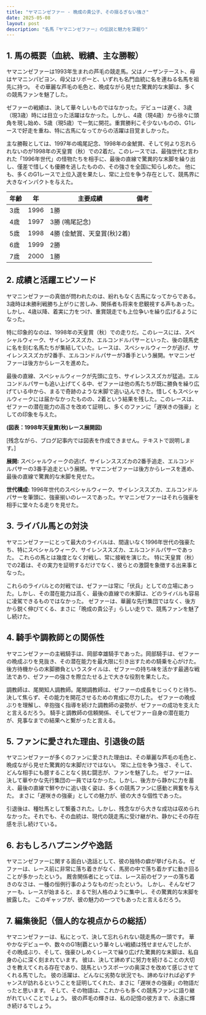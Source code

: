 ```yaml
---
title: "ヤマニンゼファー - 晩成の貴公子、その揺るぎない強さ"
date: 2025-05-08
layout: post
description: "名馬『ヤマニンゼファー』の伝説と魅力を深堀り"
---
```


## 1. 馬の概要（血統、戦績、主な勝鞍）

ヤマニンゼファーは1993年生まれの芦毛の競走馬。父はノーザンテースト、母はヤマニンパピヨン、母父はリボーと、いずれも名門血統に名を連ねる名馬を祖先に持つ。  その華麗な芦毛の毛色と、晩成ながら見せた驚異的な末脚は、多くの競馬ファンを魅了した。

ゼファーの戦績は、決して華々しいものではなかった。デビューは遅く、3歳（現3歳）時には目立った活躍はなかった。しかし、4歳（現4歳）から徐々に頭角を現し始め、5歳（現5歳）で一気に開花。重賞勝利こそ少ないものの、G1レースで好走を重ね、特に古馬になってからの活躍は目覚ましかった。

主な勝鞍としては、1997年の鳴尾記念、1998年の金鯱賞、そして何より忘れられないのが1998年の天皇賞（秋）での2着だ。このレースでは、最強世代と言われた「1996年世代」の怪物たちを相手に、最後の直線で驚異的な末脚を繰り出し、僅差で惜しくも優勝を逃したものの、その強さを全国に知らしめた。  他にも、多くのG1レースで上位入選を果たし、常に上位を争う存在として、競馬界に大きなインパクトを与えた。

| 年齢 | 年 | 主要成績 | 備考 |
|---|---|---|---|
| 3歳 | 1996 | 1勝 |  |
| 4歳 | 1997 | 3勝 (鳴尾記念) |  |
| 5歳 | 1998 | 4勝 (金鯱賞、天皇賞(秋)2着) |  |
| 6歳 | 1999 | 2勝 |  |
| 7歳 | 2000 | 1勝 |  |


## 2. 成績と活躍エピソード

ヤマニンゼファーの真価が問われたのは、紛れもなく古馬になってからである。  3歳時は未勝利戦勝ち上がりに苦しみ、関係者も将来を悲観視する声もあった。しかし、4歳以降、着実に力をつけ、重賞競走でも上位争いを繰り広げるようになった。

特に印象的なのは、1998年の天皇賞（秋）での走りだ。このレースには、スペシャルウィーク、サイレンススズカ、エルコンドルパサーといった、後の競馬史に名を刻む名馬たちが集結していた。レースは、スペシャルウィークが逃げ、サイレンススズカが2番手、エルコンドルパサーが3番手という展開。ヤマニンゼファーは後方からレースを進めた。

最後の直線、スペシャルウィークが先頭に立ち、サイレンススズカが猛追。エルコンドルパサーも追い上げてくる中、ゼファーは他の馬たちが既に勝負を繰り広げている中から、まるで奇跡のような末脚で追い込んできた。惜しくもスペシャルウィークには届かなかったものの、2着という結果を残した。このレースは、ゼファーの潜在能力の高さを改めて証明し、多くのファンに「遅咲きの強豪」としての印象を与えた。

**(図表：1998年天皇賞(秋)レース展開図)**

[残念ながら、ブログ記事内では図表を作成できません。テキストで説明します。]

**展開:** スペシャルウィークの逃げ、サイレンススズカの2番手追走、エルコンドルパサーの3番手追走という展開。ヤマニンゼファーは後方からレースを進め、最後の直線で驚異的な末脚を見せた。

**世代構成:** 1996年世代のスペシャルウィーク、サイレンススズカ、エルコンドルパサーを筆頭に、強豪揃いのレースであった。ヤマニンゼファーはそれら強豪を相手に堂々たる走りを見せた。


## 3. ライバル馬との対決

ヤマニンゼファーにとって最大のライバルは、間違いなく1996年世代の強豪たち、特にスペシャルウィーク、サイレンススズカ、エルコンドルパサーであった。  これらの馬とは幾度となく対戦し、常に接戦を演じた。  特に天皇賞（秋）での2着は、その実力を証明するだけでなく、彼らとの激闘を象徴する出来事となった。

これらのライバルとの対戦では、ゼファーは常に「伏兵」としての立場にあった。しかし、その潜在能力は高く、最後の直線での末脚は、どのライバルも容易に凌駕できるものではなかった。  ゼファーは、華麗な先行集団ではなく、後方から鋭く伸びてくる、まさに「晩成の貴公子」らしい走りで、競馬ファンを魅了し続けた。


## 4. 騎手や調教師との関係性

ヤマニンゼファーの主戦騎手は、岡部幸雄騎手であった。岡部騎手は、ゼファーの晩成ぶりを見抜き、その潜在能力を最大限に引き出すための騎乗を心がけた。  後方待機からの末脚勝負というスタイルは、ゼファーの持ち味を活かす最適な戦法であり、ゼファーの強さを際立たせる上で大きな役割を果たした。

調教師は、尾関知人調教師。尾関調教師は、ゼファーの成長をじっくりと待ち、決して焦らず、その能力を開花させるための育成に尽力した。  ゼファーの晩成ぶりを理解し、辛抱強く指導を続けた調教師の姿勢が、ゼファーの成功を支えたと言えるだろう。  騎手と調教師の信頼関係、そしてゼファー自身の潜在能力が、見事なまでの結果へと繋がったと言える。


## 5. ファンに愛された理由、引退後の話

ヤマニンゼファーが多くのファンに愛された理由は、その華麗な芦毛の毛色と、晩成ながら見せた驚異的な末脚だけではない。  常に上位を争う強さ、そして、どんな相手にも臆することなく挑む闘志が、ファンを魅了した。  ゼファーは、決して華やかな先行集団の一員ではなかった。しかし、後方から静かに力を蓄え、最後の直線で鮮やかに追い抜く姿は、多くの競馬ファンに感動と興奮を与えた。  まさに「遅咲きの強豪」としての魅力が、彼の大きな個性であった。

引退後は、種牡馬として繋養された。しかし、残念ながら大きな成功は収められなかった。それでも、その血統は、現代の競走馬に受け継がれ、静かにその存在感を示し続けている。


## 6. おもしろハプニングや逸話

ヤマニンゼファーに関する面白い逸話として、彼の独特の癖が挙げられる。  ゼファーは、レース前に非常に落ち着きがなく、馬房の中で落ち着かずに動き回ることが多かったという。  厩舎関係者にとっては、レース前のゼファーの落ち着きのなさは、一種の恒例行事のようなものだったという。  しかし、そんなゼファーも、レースが始まると、まるで別人格のように集中し、その驚異的な末脚を披露した。  このギャップが、彼の魅力の一つでもあったと言えるだろう。


## 7. 編集後記（個人的な視点からの総括）

ヤマニンゼファーは、私にとって、決して忘れられない競走馬の一頭です。  華やかなデビューや、数々のG1制覇という華々しい戦績は残せませんでしたが、その晩成ぶり、そして、強豪ひしめくレースで繰り広げた驚異的な末脚は、私自身の心に深く刻まれています。  彼は、決して諦めずに努力を続けることの大切さを教えてくれる存在であり、競馬というスポーツの奥深さを改めて感じさせてくれる馬でした。  彼の活躍は、どんなに劣勢な状況でも、諦めなければ必ずチャンスが訪れるということを証明してくれた、まさに「遅咲きの強豪」の物語だったと思います。  そして、その物語は、これからも多くの競馬ファンに語り継がれていくことでしょう。  彼の芦毛の輝きは、私の記憶の彼方まで、永遠に輝き続けるでしょう。
